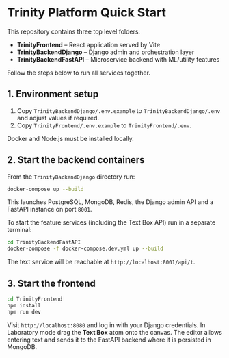 # Trinity Platform Quick Start

This repository contains three top level folders:

- **TrinityFrontend** – React application served by Vite
- **TrinityBackendDjango** – Django admin and orchestration layer
- **TrinityBackendFastAPI** – Microservice backend with ML/utility features

Follow the steps below to run all services together.

## 1. Environment setup

1. Copy `TrinityBackendDjango/.env.example` to `TrinityBackendDjango/.env` and adjust values if required.
2. Copy `TrinityFrontend/.env.example` to `TrinityFrontend/.env`.

Docker and Node.js must be installed locally.

## 2. Start the backend containers

From the `TrinityBackendDjango` directory run:

```bash
docker-compose up --build
```

This launches PostgreSQL, MongoDB, Redis, the Django admin API and a FastAPI instance on port `8001`.

To start the feature services (including the Text Box API) run in a separate terminal:

```bash
cd TrinityBackendFastAPI
docker-compose -f docker-compose.dev.yml up --build
```

The text service will be reachable at `http://localhost:8001/api/t`.

## 3. Start the frontend

```bash
cd TrinityFrontend
npm install
npm run dev
```

Visit `http://localhost:8080` and log in with your Django credentials. In Laboratory mode drag the **Text Box** atom onto the canvas. The editor allows entering text and sends it to the FastAPI backend where it is persisted in MongoDB.



